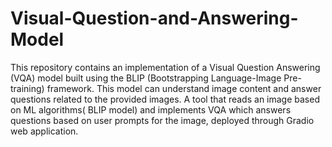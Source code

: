 # Visual-Question-and-Answering-Model
This repository contains an implementation of a Visual Question Answering (VQA) model built using the BLIP (Bootstrapping Language-Image Pre-training) framework. This model can understand image content and answer questions related to the provided images.
A tool that reads an image based on ML algorithms( BLIP model) and implements VQA which answers questions based on user prompts for the image, deployed through Gradio web application.
